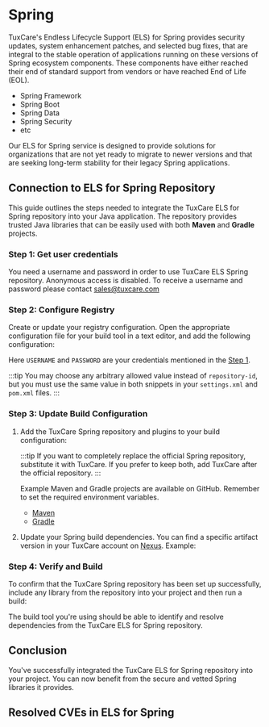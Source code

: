 # Spring

TuxCare's Endless Lifecycle Support (ELS) for Spring provides security updates, system enhancement patches, and selected bug fixes, that are integral to the stable operation of applications running on these versions of Spring ecosystem components. These components have either reached their end of standard support from vendors or have reached End of Life (EOL).

* Spring Framework
* Spring Boot
* Spring Data
* Spring Security
* etc

Our ELS for Spring service is designed to provide solutions for organizations that are not yet ready to migrate to newer versions and that are seeking long-term stability for their legacy Spring applications.

## Connection to ELS for Spring Repository

This guide outlines the steps needed to integrate the TuxCare ELS for Spring repository into your Java application. The repository provides trusted Java libraries that can be easily used with both **Maven** and **Gradle** projects.

### Step 1: Get user credentials

You need a username and password in order to use TuxCare ELS Spring repository. Anonymous access is disabled. To receive a username and password please contact [sales@tuxcare.com](mailto:sales@tuxcare.com)

### Step 2: Configure Registry

Create or update your registry configuration. Open the appropriate configuration file for your build tool in a text editor, and add the following configuration:

  <CodeTabs :tabs="[
    { title: 'Maven (~/.m2/settings.xml)', content: mavencreds },
    { title: 'Gradle (~/.gradle/gradle.properties)', content: gradlecreds }
  ]" />

Here `USERNAME` and `PASSWORD` are your credentials mentioned in the [Step 1](#step-1-get-user-credentials).

:::tip
You may choose any arbitrary allowed value instead of `repository-id`, but you must use the same value in both snippets in your `settings.xml` and  `pom.xml` files.
:::

### Step 3: Update Build Configuration

1. Add the TuxCare Spring repository and plugins to your build configuration:

   <CodeTabs :tabs="[
     { title: 'Maven (pom.xml)', content: mavenrepo },
     { title: 'Gradle (~/.gradle/gradle.properties)', content: gradlerepo }
   ]" />

   :::tip
   If you want to completely replace the official Spring repository, substitute it with TuxCare. If you prefer to keep both, add TuxCare after the official repository.
   :::

   Example Maven and Gradle projects are available on GitHub. Remember to set the required environment variables.
   * [Maven](https://github.com/cloudlinux/securechain-java/blob/main/examples/maven)
   * [Gradle](https://github.com/cloudlinux/securechain-java/blob/main/examples/gradle)

<!--
**Gradle**

* If you are using Gradle as your build automation tool, make sure to include the following configuration in your project setup:

```text
repositories {
  maven {
    url = uri("https://nexus-repo.corp.cloudlinux.com/repository/els_spring")
    credentials {
            username = findProperty('USERNAME')
            password = findProperty('PASSWORD')
    }
  }
}
```
-->

2. Update your Spring build dependencies. You can find a specific artifact version in your TuxCare account on [Nexus](https://nexus.repo.tuxcare.com/repository/els_spring/). Example:

   <CodeTabs :tabs="[
     { title: 'Maven (pom.xml)', content: mavendeps },
     { title: 'Gradle (~/.gradle/gradle.properties)', content: gradledeps }
   ]" />

### Step 4: Verify and Build

To confirm that the TuxCare Spring repository has been set up successfully, include any library from the repository into your project and then run a build:

<CodeTabs :tabs="[
  { title: 'Maven', content: `mvn clean install` },
  { title: 'Gradle', content: `./gradlew build` }
]" />

The build tool you're using should be able to identify and resolve dependencies from the TuxCare ELS for Spring repository.

## Conclusion

You've successfully integrated the TuxCare ELS for Spring repository into your project. You can now benefit from the secure and vetted Spring libraries it provides.

## Resolved CVEs in ELS for Spring

<CVETracker />


<!-- data for spring instructions used in code blocks -->

<script setup>
const mavencreds =
`<?xml version="1.0" encoding="UTF-8"?>
<settings xmlns="http://maven.apache.org/SETTINGS/1.1.0">
    <servers>
        <server>
          <id>tuxcare-registry</id>
          <username>USERNAME</username>
          <password>PASSWORD</password>
        </server>
    </servers>
</settings>`

const gradlecreds =
`tuxcare_resgistry_url=https://nexus.repo.tuxcare.com/repository/els_spring/
tuxcare_resgistry_user=USERNAME
tuxcare_resgistry_password=PASSWORD`

 const mavenrepo =
 `<repositories>
    <repository>
        <id>tuxcare-registry</id>
        <url>https://nexus.repo.tuxcare.com/repository/els_spring/</url>
    </repository>
</repositories>

<pluginRepositories>
  <pluginRepository>
    <id>tuxcare-registry</id>
    <url>https://nexus.repo.tuxcare.com/repository/els_spring/</url>
  </pluginRepository>
</pluginRepositories>`

 const gradlerepo =
 `repositories {
   maven {
     url = uri(providers.gradleProperty("tuxcare_resgistry_url").get())
     credentials {
       username = providers.gradleProperty("tuxcare_resgistry_user").get()
       password = providers.gradleProperty("tuxcare_resgistry_password").get()
     }
     authentication {
       basic(BasicAuthentication)
     }
   }
   mavenCentral()
}

pluginManagement {
  repositories {
  //...
  maven {
    url = uri(providers.gradleProperty("tuxcare_resgistry_url").get())
    credentials {
      username = providers.gradleProperty("tuxcare_resgistry_user").get()
      password = providers.gradleProperty("tuxcare_resgistry_password").get()
    }
    authentication {
      basic(BasicAuthentication)
    }
  }
  mavenCentral()
  //...
  }
}`

const mavendeps =
`<parent>
  <groupId>org.springframework.boot</groupId>
  <artifactId>spring-boot-starter-parent</artifactId>
  <version>2.7.18-tuxcare.8</version>
</parent>

<dependencies>
  <dependency>
    <groupId>org.springframework.boot</groupId>
    <artifactId>spring-boot-starter-web</artifactId>
  </dependency>
  <dependency>
    <groupId>org.springframework.boot</groupId>
    <artifactId>spring-boot-starter-test</artifactId>
    <scope>test</scope>
  </dependency>
</dependencies>
`

const gradledeps =
`plugins {
  id 'java'
  id 'org.springframework.boot' version '2.7.18-tuxcare.8'
  id 'io.spring.dependency-management' version '1.0.15.RELEASE'
}

dependencies {
  implementation "org.springframework.boot:spring-boot-starter-web"
  implementation "org.springframework.boot:spring-boot-starter-security"
  implementation "org.springframework.boot:spring-boot-starter-validation"
}
`
</script>
